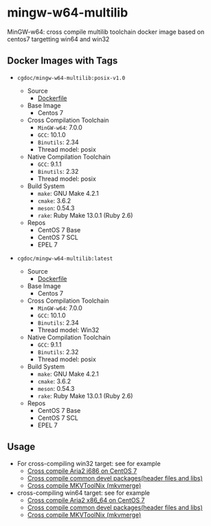 # mingw-w64-multilib
MinGW-w64: cross compile multilib toolchain docker image based on centos7 targetting win64 and win32

## Docker Images with Tags
* `cgdoc/mingw-w64-multilib:posix-v1.0`
    * Source
        * [Dockerfile](https://raw.githubusercontent.com/Jesseatgao/mingw-w64-multilib/mingw7-gcc10-posix-wpthreads/Dockerfile.multi.mingw)
	* Base Image
		* Centos 7
	* Cross Compilation Toolchain
		* `MinGW-w64`: 7.0.0
		* `GCC`: 10.1.0
		* `Binutils`: 2.34
		* Thread model: posix
	* Native Compilation Toolchain
		* `GCC`: 9.1.1
		* `Binutils`: 2.32
		* Thread model: posix
	* Build System
		* `make`: GNU Make 4.2.1
		* `cmake`: 3.6.2
		* `meson`: 0.54.3
		* `rake`: Ruby Make 13.0.1 (Ruby 2.6)
	* Repos
		* CentOS 7 Base
		* CentOS 7 SCL
		* EPEL 7

* `cgdoc/mingw-w64-multilib:latest`
    * Source
        * [Dockerfile](https://raw.githubusercontent.com/Jesseatgao/mingw-w64-multilib/master/Dockerfile.multi.mingw)
	* Base Image
		* Centos 7
	* Cross Compilation Toolchain
		* `MinGW-w64`: 7.0.0
		* `GCC`: 10.1.0
		* `Binutils`: 2.34
		* Thread model: Win32
	* Native Compilation Toolchain
		* `GCC`: 9.1.1
		* `Binutils`: 2.32
		* Thread model: posix
	* Build System
		* `make`: GNU Make 4.2.1
		* `cmake`: 3.6.2
		* `meson`: 0.54.3
		* `rake`: Ruby Make 13.0.1 (Ruby 2.6)
	* Repos
		* CentOS 7 Base
		* CentOS 7 SCL
		* EPEL 7

## Usage
* For cross-compiling win32 target: see for example
	* [Cross compile Aria2 i686 on CentOS 7](https://github.com/Jesseatgao/aria2-patched-static-build/blob/master/Dockerfile.i686.mingw)
	* [Cross compile common devel packages(header files and libs)](https://github.com/Jesseatgao/mingw-w64-libs)
	* [Cross compile MKVToolNix (mkvmerge)](https://github.com/Jesseatgao/MKVToolNix-static-builds)
* cross-compiling win64 target: see for example
	* [Cross compile Aria2 x86_64 on CentOS 7](https://github.com/Jesseatgao/aria2-patched-static-build/blob/master/Dockerfile.x86_64.mingw)
	* [Cross compile common devel packages(header files and libs)](https://github.com/Jesseatgao/mingw-w64-libs)
	* [Cross compile MKVToolNix (mkvmerge)](https://github.com/Jesseatgao/MKVToolNix-static-builds)
